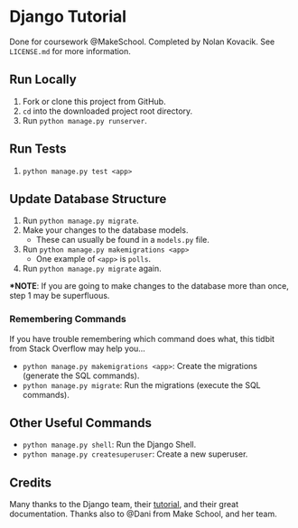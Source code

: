 # Django Tutorial
Done for coursework @MakeSchool.
Completed by Nolan Kovacik.
See `LICENSE.md` for more information.

## Run Locally
1. Fork or clone this project from GitHub.
1. `cd` into the downloaded project root directory.
1. Run `python manage.py runserver`.

## Run Tests
1. `python manage.py test <app>`

## Update Database Structure
1. Run `python manage.py migrate`.
1. Make your changes to the database models.
	- These can usually be found in a `models.py` file.
1. Run `python manage.py makemigrations <app>`
	- One example of `<app>` is `polls`.
1. Run `python manage.py migrate` again.

**\*NOTE**: If you are going to make changes to the database more than once, step 1 may be superfluous.

### Remembering Commands
If you have trouble remembering which command does what, this tidbit from Stack Overflow may help you&hellip;
- `python manage.py makemigrations <app>`: Create the migrations (generate the SQL commands).
- `python manage.py migrate`: Run the migrations (execute the SQL commands).

## Other Useful Commands
- `python manage.py shell`: Run the Django Shell.
- `python manage.py createsuperuser`: Create a new superuser.

## Credits
Many thanks to the Django team, their [tutorial], and their great documentation.
Thanks also to @Dani from Make School, and her team.


[tutorial]: https://docs.djangoproject.com/en/3.0/intro/tutorial01/
